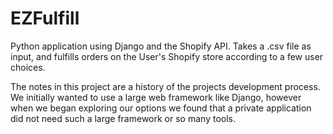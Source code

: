 # EZFulfill
Python application using Django and the Shopify API. Takes a .csv file as input, and fulfills orders on the User's Shopify store according to a few user choices. 


The notes in this project are a history of the projects development process. We initially wanted to use a large web framework like Django, however when we began exploring our options we found that a private application did not need such a large framework or so many tools.
